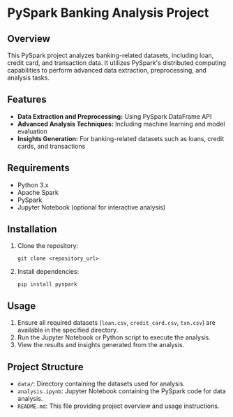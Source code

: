 # PySpark Banking Analysis Project

## Overview

<p>This PySpark project analyzes banking-related datasets, including loan, credit card, and transaction data. It utilizes PySpark's distributed computing capabilities to perform advanced data extraction, preprocessing, and analysis tasks.</p>

## Features

<ul>
    <li><strong>Data Extraction and Preprocessing:</strong> Using PySpark DataFrame API</li>
    <li><strong>Advanced Analysis Techniques:</strong> Including machine learning and model evaluation</li>
    <li><strong>Insights Generation:</strong> For banking-related datasets such as loans, credit cards, and transactions</li>
</ul>

## Requirements

<ul>
    <li>Python 3.x</li>
    <li>Apache Spark</li>
    <li>PySpark</li>
    <li>Jupyter Notebook (optional for interactive analysis)</li>
</ul>

## Installation

<ol>
    <li>Clone the repository:
        <pre><code>git clone &lt;repository_url&gt;</code></pre>
    </li>
    <li>Install dependencies:
        <pre><code>pip install pyspark</code></pre>
    </li>
</ol>

## Usage

<ol>
    <li>Ensure all required datasets (<code>loan.csv</code>, <code>credit_card.csv</code>, <code>txn.csv</code>) are available in the specified directory.</li>
    <li>Run the Jupyter Notebook or Python script to execute the analysis.</li>
    <li>View the results and insights generated from the analysis.</li>
</ol>

## Project Structure

<ul>
    <li><code>data/</code>: Directory containing the datasets used for analysis.</li>
    <li><code>analysis.ipynb</code>: Jupyter Notebook containing the PySpark code for data analysis.</li>
    <li><code>README.md</code>: This file providing project overview and usage instructions.</li>
</ul>
